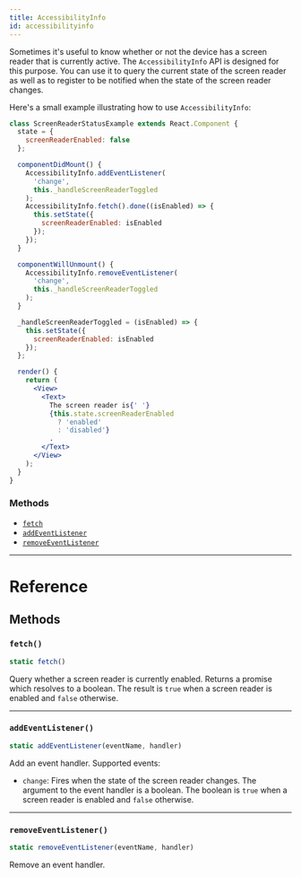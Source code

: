 ```yaml
---
title: AccessibilityInfo
id: accessibilityinfo
---
```


Sometimes it's useful to know whether or not the device has a screen reader that is currently active. The `AccessibilityInfo` API is designed for this purpose. You can use it to query the current state of the screen reader as well as to register to be notified when the state of the screen reader changes.

Here's a small example illustrating how to use `AccessibilityInfo`:

```jsx
class ScreenReaderStatusExample extends React.Component {
  state = {
    screenReaderEnabled: false
  };

  componentDidMount() {
    AccessibilityInfo.addEventListener(
      'change',
      this._handleScreenReaderToggled
    );
    AccessibilityInfo.fetch().done((isEnabled) => {
      this.setState({
        screenReaderEnabled: isEnabled
      });
    });
  }

  componentWillUnmount() {
    AccessibilityInfo.removeEventListener(
      'change',
      this._handleScreenReaderToggled
    );
  }

  _handleScreenReaderToggled = (isEnabled) => {
    this.setState({
      screenReaderEnabled: isEnabled
    });
  };

  render() {
    return (
      <View>
        <Text>
          The screen reader is{' '}
          {this.state.screenReaderEnabled
            ? 'enabled'
            : 'disabled'}
          .
        </Text>
      </View>
    );
  }
}
```

### Methods

- [`fetch`](accessibilityinfo.md#fetch)
- [`addEventListener`](accessibilityinfo.md#addeventlistener)
- [`removeEventListener`](accessibilityinfo.md#removeeventlistener)

---

# Reference

## Methods

### `fetch()`

```jsx
static fetch()
```

Query whether a screen reader is currently enabled. Returns a promise which resolves to a boolean. The result is `true` when a screen reader is enabled and `false` otherwise.

---

### `addEventListener()`

```jsx
static addEventListener(eventName, handler)
```

Add an event handler. Supported events:

- `change`: Fires when the state of the screen reader changes. The argument to the event handler is a boolean. The boolean is `true` when a screen reader is enabled and `false` otherwise.

---

### `removeEventListener()`

```jsx
static removeEventListener(eventName, handler)
```

Remove an event handler.
